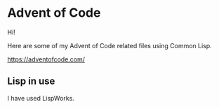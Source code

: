 # Advent of Code

Hi! 

Here are some of my Advent of Code related files using Common Lisp.

https://adventofcode.com/

## Lisp in use
I have used LispWorks.
